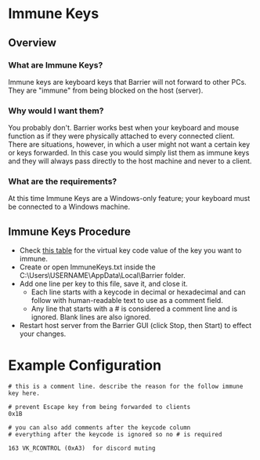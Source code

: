 # Immune Keys

## Overview

### What are Immune Keys?
Immune keys are keyboard keys that Barrier will not forward to other PCs. They are "immune" from being blocked on the host (server).

### Why would I want them?
You probably don't. Barrier works best when your keyboard and mouse function as if they were physically attached to every connected client. There are situations, however, in which a user might not want a certain key or keys forwarded. In this case you would simply list them as immune keys and they will always pass directly to the host machine and never to a client.

### What are the requirements?
At this time Immune Keys are a Windows-only feature; your keyboard must be connected to a Windows machine.

## Immune Keys Procedure

- Check [this table](https://msdn.microsoft.com/en-us/library/windows/desktop/dd375731(v=vs.85).aspx) for the virtual key code value of the key you want to immune.
- Create or open ImmuneKeys.txt inside the C:\Users\USERNAME\AppData\Local\Barrier folder.
- Add one line per key to this file, save it, and close it.
  - Each line starts with a keycode in decimal or hexadecimal and can follow with human-readable text to use as a comment field.
  - Any line that starts with a # is considered a comment line and is ignored. Blank lines are also ignored.
- Restart host server from the Barrier GUI (click Stop, then Start) to effect your changes.

# Example Configuration

    # this is a comment line. describe the reason for the follow immune key here.

    # prevent Escape key from being forwarded to clients 
    0x1B

    # you can also add comments after the keycode column
    # everything after the keycode is ignored so no # is required

    163 VK_RCONTROL (0xA3)	for discord muting
